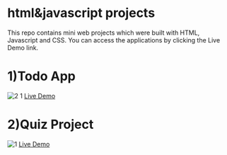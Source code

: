# html&javascript projects
This repo contains mini web projects which were built with HTML, Javascript and CSS.
You can access the applications by clicking the Live Demo link.

# 1)Todo App
![2 1](https://user-images.githubusercontent.com/79063194/128846793-c4c3e623-69e4-4c2e-b3d0-9f9cd2179937.png)
[Live Demo](https://ezgi-sn.github.io/todo-project/ "todo app")

# 2)Quiz Project
![1](https://user-images.githubusercontent.com/79063194/128848224-eaad1416-8928-435c-afce-dd5c5ad11a29.png)
[Live Demo](https://ezgi-sn.github.io/quiz-project/ "euroleague quiz")
